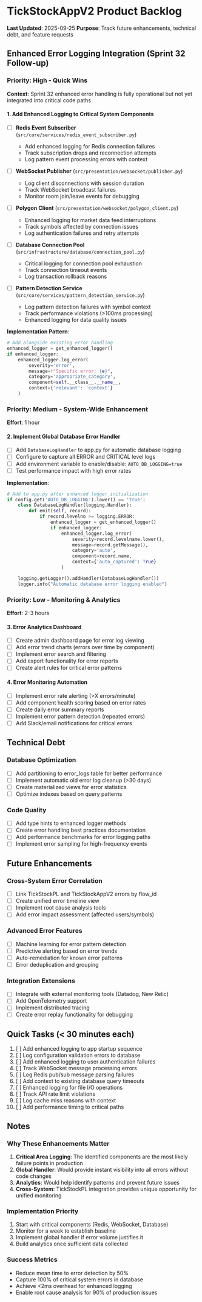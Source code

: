# TickStockAppV2 Product Backlog

**Last Updated**: 2025-09-25
**Purpose**: Track future enhancements, technical debt, and feature requests

## Enhanced Error Logging Integration (Sprint 32 Follow-up)

### Priority: High - Quick Wins
**Context**: Sprint 32 enhanced error handling is fully operational but not yet integrated into critical code paths

#### 1. Add Enhanced Logging to Critical System Components
- [ ] **Redis Event Subscriber** (`src/core/services/redis_event_subscriber.py`)
  - Add enhanced logging for Redis connection failures
  - Track subscription drops and reconnection attempts
  - Log pattern event processing errors with context

- [ ] **WebSocket Publisher** (`src/presentation/websocket/publisher.py`)
  - Log client disconnections with session duration
  - Track WebSocket broadcast failures
  - Monitor room join/leave events for debugging

- [ ] **Polygon Client** (`src/presentation/websocket/polygon_client.py`)
  - Enhanced logging for market data feed interruptions
  - Track symbols affected by connection issues
  - Log authentication failures and retry attempts

- [ ] **Database Connection Pool** (`src/infrastructure/database/connection_pool.py`)
  - Critical logging for connection pool exhaustion
  - Track connection timeout events
  - Log transaction rollback reasons

- [ ] **Pattern Detection Service** (`src/core/services/pattern_detection_service.py`)
  - Log pattern detection failures with symbol context
  - Track performance violations (>100ms processing)
  - Enhanced logging for data quality issues

**Implementation Pattern**:
```python
# Add alongside existing error handling
enhanced_logger = get_enhanced_logger()
if enhanced_logger:
    enhanced_logger.log_error(
        severity='error',
        message=f"Specific error: {e}",
        category='appropriate_category',
        component=self.__class__.__name__,
        context={'relevant': 'context'}
    )
```

### Priority: Medium - System-Wide Enhancement
**Effort**: 1 hour

#### 2. Implement Global Database Error Handler
- [ ] Add `DatabaseLogHandler` to app.py for automatic database logging
- [ ] Configure to capture all ERROR and CRITICAL level logs
- [ ] Add environment variable to enable/disable: `AUTO_DB_LOGGING=true`
- [ ] Test performance impact with high error rates

**Implementation**:
```python
# Add to app.py after enhanced logger initialization
if config.get('AUTO_DB_LOGGING').lower() == 'true':
    class DatabaseLogHandler(logging.Handler):
        def emit(self, record):
            if record.levelno >= logging.ERROR:
                enhanced_logger = get_enhanced_logger()
                if enhanced_logger:
                    enhanced_logger.log_error(
                        severity=record.levelname.lower(),
                        message=record.getMessage(),
                        category='auto',
                        component=record.name,
                        context={'auto_captured': True}
                    )

    logging.getLogger().addHandler(DatabaseLogHandler())
    logger.info("Automatic database error logging enabled")
```

### Priority: Low - Monitoring & Analytics
**Effort**: 2-3 hours

#### 3. Error Analytics Dashboard
- [ ] Create admin dashboard page for error log viewing
- [ ] Add error trend charts (errors over time by component)
- [ ] Implement error search and filtering
- [ ] Add export functionality for error reports
- [ ] Create alert rules for critical error patterns

#### 4. Error Monitoring Automation
- [ ] Implement error rate alerting (>X errors/minute)
- [ ] Add component health scoring based on error rates
- [ ] Create daily error summary reports
- [ ] Implement error pattern detection (repeated errors)
- [ ] Add Slack/email notifications for critical errors

## Technical Debt

### Database Optimization
- [ ] Add partitioning to error_logs table for better performance
- [ ] Implement automatic old error log cleanup (>30 days)
- [ ] Create materialized views for error statistics
- [ ] Optimize indexes based on query patterns

### Code Quality
- [ ] Add type hints to enhanced logger methods
- [ ] Create error handling best practices documentation
- [ ] Add performance benchmarks for error logging paths
- [ ] Implement error sampling for high-frequency events

## Future Enhancements

### Cross-System Error Correlation
- [ ] Link TickStockPL and TickStockAppV2 errors by flow_id
- [ ] Create unified error timeline view
- [ ] Implement root cause analysis tools
- [ ] Add error impact assessment (affected users/symbols)

### Advanced Error Features
- [ ] Machine learning for error pattern detection
- [ ] Predictive alerting based on error trends
- [ ] Auto-remediation for known error patterns
- [ ] Error deduplication and grouping

### Integration Extensions
- [ ] Integrate with external monitoring tools (Datadog, New Relic)
- [ ] Add OpenTelemetry support
- [ ] Implement distributed tracing
- [ ] Create error replay functionality for debugging

## Quick Tasks (< 30 minutes each)

1. [ ] Add enhanced logging to app startup sequence
2. [ ] Log configuration validation errors to database
3. [ ] Add enhanced logging to user authentication failures
4. [ ] Track WebSocket message processing errors
5. [ ] Log Redis pub/sub message parsing failures
6. [ ] Add context to existing database query timeouts
7. [ ] Enhanced logging for file I/O operations
8. [ ] Track API rate limit violations
9. [ ] Log cache miss reasons with context
10. [ ] Add performance timing to critical paths

## Notes

### Why These Enhancements Matter
1. **Critical Area Logging**: The identified components are the most likely failure points in production
2. **Global Handler**: Would provide instant visibility into all errors without code changes
3. **Analytics**: Would help identify patterns and prevent future issues
4. **Cross-System**: TickStockPL integration provides unique opportunity for unified monitoring

### Implementation Priority
1. Start with critical components (Redis, WebSocket, Database)
2. Monitor for a week to establish baseline
3. Implement global handler if error volume justifies it
4. Build analytics once sufficient data collected

### Success Metrics
- Reduce mean time to error detection by 50%
- Capture 100% of critical system errors in database
- Achieve <2ms overhead for enhanced logging
- Enable root cause analysis for 90% of production issues